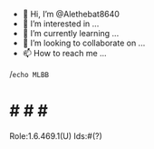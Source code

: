 - 👋 Hi, I’m @Alethebat8640
- 👀 I’m interested in ...
- 🌱 I’m currently learning ...
- 💞️ I’m looking to collaborate on ...
- 📫 How to reach me ...

<!---
Alethebat8640/Alethebat8640 is a ✨ special ✨ repository because its `README.md` (this file) appears on your GitHub profile.
You can click the Preview link to take a look at your changes.
--->
/` echo MLBB `
   # # # # # 
Role:1.6.469.1(U)
Ids:#(?)
